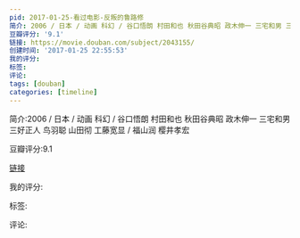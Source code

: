 ```yaml
---
pid: 2017-01-25-看过电影-反叛的鲁路修
简介: 2006 / 日本 / 动画 科幻 / 谷口悟朗 村田和也 秋田谷典昭 政木伸一 三宅和男 三好正人 鸟羽聪 山田彻 工藤宽显 / 福山润 樱井孝宏
豆瓣评分: '9.1'
链接: https://movie.douban.com/subject/2043155/
创建时间: '2017-01-25 22:55:53'
我的评分:
标签:
评论:
tags: [douban]
categories: [timeline]
---
```

简介:2006 / 日本 / 动画 科幻 / 谷口悟朗 村田和也 秋田谷典昭 政木伸一 三宅和男 三好正人 鸟羽聪 山田彻 工藤宽显 / 福山润 樱井孝宏

豆瓣评分:9.1

[链接](https://movie.douban.com/subject/2043155/)

我的评分:

标签:

评论:

